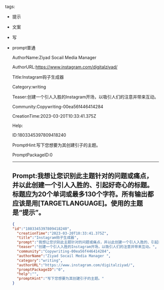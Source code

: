   tags: 
- 提示
- 文案
- 写
- prompt普通

  AuthorName:Ziyad Socail Media Manager 

  AuthorURL:https://www.instagram.com/digitalziyad/

  Title:Instagram钩子生成器

  Category:writing

  Teaser:创建一个引人入胜的Instagram开场，以吸引人们的注意并带来互动。

  Community:Copywriting-00ea56f446414284

  CreationTime:2023-03-20T10:33:41.375Z

  Help:

  ID:1803345397809418240

  PromptHint:写下您想要为其创建引子的主题。

  PromptPackageID:0

  ---

  ## Prompt:我想让您识别此主题针对的问题或痛点，并以此创建一个引人入胜的、引起好奇心的标题。标题应为20个单词或最多130个字符。所有输出都应该是用[TARGETLANGUAGE]。使用的主题是“提示”。

  ```json
  {
  "id":"1803345397809418240",
    "creationTime":"2023-03-20T10:33:41.375Z",
    "title":"Instagram钩子生成器",
    "prompt":"我想让您识别此主题针对的问题或痛点，并以此创建一个引人入胜的、引起好奇心的标题。标题应为20个单词或最多130个字符。所有输出都应该是用[TARGETLANGUAGE]。使用的主题是“提示”。",
    "teaser":"创建一个引人入胜的Instagram开场，以吸引人们的注意并带来互动。",
    "community":"Copywriting-00ea56f446414284",
    "authorName":"Ziyad Socail Media Manager ",
    "category":"writing",
    "authorURL":"https://www.instagram.com/digitalziyad/",
    "promptPackageID":"0",
    "help":"",
    "promptHint":"写下您想要为其创建引子的主题。"
  }
  ```
